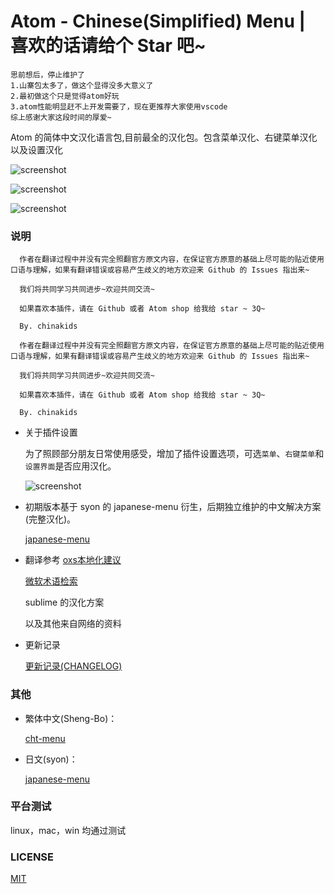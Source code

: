 # Atom - Chinese(Simplified) Menu | 喜欢的话请给个 Star 吧~

```
思前想后，停止维护了
1.山寨包太多了，做这个显得没多大意义了
2.最初做这个只是觉得atom好玩
3.atom性能明显赶不上开发需要了，现在更推荐大家使用vscode
综上感谢大家这段时间的厚爱~
```



Atom  的简体中文汉化语言包,目前最全的汉化包。包含菜单汉化、右键菜单汉化以及设置汉化

![screenshot](https://github.com/chinakids/atom-chinese-menu/raw/master/screenshot/screenshot.png)

![screenshot](https://github.com/chinakids/atom-chinese-menu/raw/master/screenshot/screenshot2.png)

![screenshot](https://github.com/chinakids/atom-chinese-menu/raw/master/screenshot/screenshot3.png)

### 说明
```
  作者在翻译过程中并没有完全照翻官方原文内容，在保证官方原意的基础上尽可能的贴近使用口语与理解，如果有翻译错误或容易产生歧义的地方欢迎来 Github 的 Issues 指出来~

  我们将共同学习共同进步~欢迎共同交流~

  如果喜欢本插件，请在 Github 或者 Atom shop 给我给 star ~ 3Q~

  By. chinakids
```

```
  作者在翻译过程中并没有完全照翻官方原文内容，在保证官方原意的基础上尽可能的贴近使用口语与理解，如果有翻译错误或容易产生歧义的地方欢迎来 Github 的 Issues 指出来~

  我们将共同学习共同进步~欢迎共同交流~

  如果喜欢本插件，请在 Github 或者 Atom shop 给我给 star ~ 3Q~

  By. chinakids
```

- 关于插件设置

  为了照顾部分朋友日常使用感受，增加了插件设置选项，可选`菜单`、`右键菜单`和`设置界面`是否应用汉化。

  ![screenshot](https://github.com/chinakids/atom-chinese-menu/raw/master/screenshot/screenshot4.png)

- 初期版本基于 syon 的 japanese-menu 衍生，后期独立维护的中文解决方案(完整汉化)。

  [japanese-menu](https://atom.io/packages/japanese-menu)

- 翻译参考
  [oxs本地化建议](https://developer.apple.com/cn/internationalization/)

  [微软术语检索](http://www.microsoft.com/Language/zh-cn/Search.aspx)

  sublime 的汉化方案

  以及其他来自网络的资料

- 更新记录

  [更新记录(CHANGELOG)](https://github.com/chinakids/atom-simplified-chinese-menu/blob/master/CHANGELOG.md)

### 其他

- 繁体中文(Sheng-Bo)：

  [cht-menu](https://atom.io/packages/cht-menu)

- 日文(syon)：

  [japanese-menu](https://atom.io/packages/japanese-menu)

### 平台测试

linux，mac，win 均通过测试


### LICENSE
[MIT](https://github.com/chinakids/atom-chinese-menu/raw/master/LICENSE.md)
